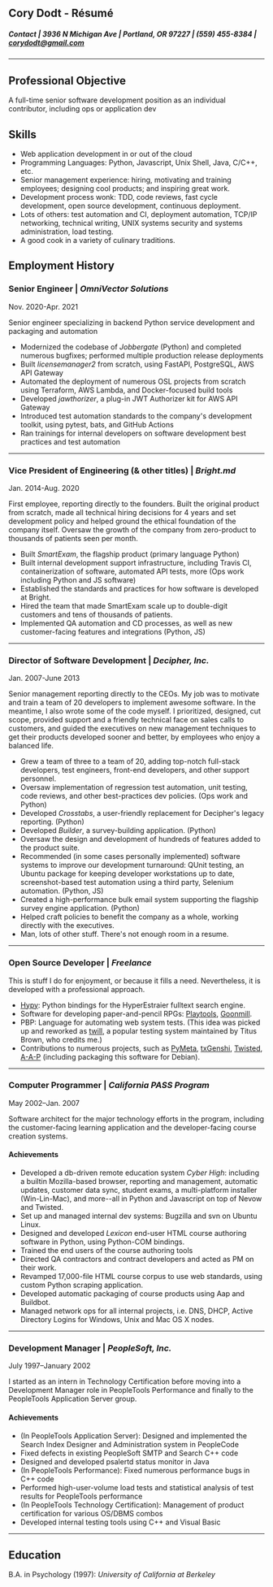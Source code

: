 ## Cory Dodt - Résumé

##### _Contact_ | 3936 N Michigan Ave | Portland, OR 97227 | (559) 455-8384 | corydodt@gmail.com

---

Professional Objective
----------------------
A full-time senior software development position as an individual contributor, including ops or application dev

Skills
------
* Web application development in or out of the cloud
* Programming Languages: Python, Javascript, Unix Shell, Java, C/C++,
  etc.
* Senior management experience: hiring, motivating and training employees; designing
  cool products; and inspiring great work.
* Development process wonk: TDD, code reviews, fast cycle development, open
  source development, continuous deployment.
* Lots of others: test automation and CI, deployment automation, TCP/IP
  networking, technical writing, UNIX systems security and systems administration, load testing.
* A good cook in a variety of culinary traditions.

Employment History
------------------


### Senior Engineer | *OmniVector Solutions*

  Nov. 2020-Apr. 2021

Senior engineer specializing in backend Python service development and packaging and automation

* Modernized the codebase of _Jobbergate_ (Python) and completed numerous
  bugfixes; performed multiple production release deployments
* Built _licensemanager2_ from scratch, using FastAPI, PostgreSQL, AWS API Gateway
* Automated the deployment of numerous OSL projects from scratch using Terraform,
  AWS Lambda, and Docker-focused build tools
* Developed _jawthorizer_, a plug-in JWT Authorizer kit for AWS API Gateway
* Introduced test automation standards to the company's development toolkit,
  using pytest, bats, and GitHub Actions
* Ran trainings for internal developers on software development best practices and
  test automation

---
### Vice President of Engineering (& other titles) | *Bright.md*

  Jan. 2014-Aug. 2020

First employee, reporting directly to the founders. Built the original product from scratch, made all technical hiring decisions for 4 years and set development policy and helped ground the ethical foundation of the company itself. Oversaw the growth of the company from zero-product to thousands of patients seen per month.

* Built _SmartExam_, the flagship product (primary language Python)
* Built internal development support infrastructure, including Travis CI, containerization of software, automated API tests, more (Ops work including Python and JS software)
* Established the standards and practices for how software is developed at Bright.
* Hired the team that made SmartExam scale up to double-digit customers and tens of thousands of patients.
* Implemented QA automation and CD processes, as well as new customer-facing features and integrations (Python, JS)

---
### Director of Software Development | *Decipher, Inc.*

  Jan. 2007-June 2013

Senior management reporting directly to the CEOs.  My job was to motivate and
train a team of 20 developers to implement awesome software.  In the meantime,
I also wrote some of the code myself. I prioritized, designed, cut scope,
provided support and a friendly technical face on sales calls to customers,
and guided the executives on new management techniques to get their products
developed sooner and better, by employees who enjoy a balanced life.

* Grew a team of three to a team of 20, adding top-notch full-stack
  developers, test engineers, front-end developers, and other support
  personnel.
* Oversaw implementation of regression test automation, unit testing, code
  reviews, and other best-practices dev policies. (Ops work and Python)
* Developed *Crosstabs*, a user-friendly replacement for Decipher's legacy
  reporting. (Python)
* Developed *Builder*, a survey-building application. (Python)
* Oversaw the design and development of hundreds of features added to the
  product suite.
* Recommended (in some cases personally implemented) software systems to
  improve our development turnaround: QUnit testing, an Ubuntu package for
  keeping developer workstations up to date, screenshot-based test
  automation using a third party, Selenium automation. (Python, JS)
* Created a high-performance bulk email system supporting the flagship survey
  engine application. (Python)
* Helped craft policies to benefit the company as a whole, working directly
  with the executives.
* Man, lots of other stuff.  There's not enough room in a resume.

---

### Open Source Developer | *Freelance*

This is stuff I do for enjoyment, or because it fills a need.  Nevertheless,
it is developed with a professional approach.

* [Hypy][1]: Python bindings for the HyperEstraier fulltext search engine.
* Software for developing paper-and-pencil RPGs: [Playtools][2], [Goonmill][3].
* PBP: Language for automating web system tests. (This idea was picked up
and reworked as [twill][5], a popular testing system maintained by Titus Brown,
who credits me.)
* Contributions to numerous projects, such as [PyMeta][8], [txGenshi][9], [Twisted][10],
  [A-A-P][11] (including packaging this software for Debian).

[1]: http://github.com/corydodt/Hypy
[2]: https://github.com/corydodt/Playtools
[3]: https;//github.com/corydodt/Goonmill
[5]: http://twill.idyll.org/
[8]: http://launchpad.net/pymeta/
[9]: http://launchpad.net/txgenshi/
[10]: http://twistedmatrix.com/
[11]: http://www.a-a-p.org/

---

### Computer Programmer | *California PASS Program*

  May 2002–Jan. 2007

Software architect for the major technology efforts in the program, including
the customer-facing learning application and the developer-facing course
creation systems.

#### Achievements

* Developed a db-driven remote education system *Cyber High*: including a
  builtin Mozilla-based browser, reporting and management, automatic updates,
  customer data sync, student exams, a multi-platform installer (Win-Lin-Mac),
  and more--all in Python and Javascript on top of Nevow and Twisted.
* Set up and managed internal dev systems: Bugzilla and svn on Ubuntu Linux.
* Designed and developed *Lexicon* end-user HTML course authoring software in
  Python, using Python-COM bindings.
* Trained the end users of the course authoring tools
* Directed QA contractors and contract developers and acted as PM on their
  work.
* Revamped 17,000-file HTML course corpus to use web standards, using custom
  Python scraping application.
* Developed automatic packaging of course products using Aap and Buildbot.
* Managed network ops for all internal projects, i.e. DNS, DHCP, Active
  Directory Logins for Windows, Unix and Mac OS X nodes.

---

### Development Manager | *PeopleSoft, Inc.*

  July 1997–January 2002

I started as an intern in Technology Certification before moving into a
Development Manager role in PeopleTools Performance and finally to the
PeopleTools Application Server group.

#### Achievements

* (In PeopleTools Application Server): Designed and implemented the Search
  Index Designer and Administration system in PeopleCode
* Fixed defects in existing PeopleSoft SMTP and Search C++ code
* Designed and developed psalertd status monitor in Java
* (In PeopleTools Performance): Fixed numerous performance bugs in C++ code
* Performed high-user-volume load tests and statistical analysis of test
  results for PeopleTools performance
* (In PeopleTools Technology Certification): Management of product
  certification for various OS/DBMS combos
* Developed internal testing tools using C++ and Visual Basic

---

Education
---------

B.A. in Psychology (1997): *University of California at Berkeley*
